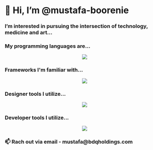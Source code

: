 <h1>👋 Hi, I’m @mustafa-boorenie </h1>

<h3>I’m interested in pursuing the intersection of technology, medicine and art...</h3>
  
<h3>My programming languages are...</h3>

<p align="center">
  <a href="https://skillicons.dev">
    <img src="https://skillicons.dev/icons?i=swift,py,js,html,css,rust"/>
  </a>
</p>

<h3>Frameworks I'm familiar with...</h3>

<p align="center">
  <a href="https://skillicons.dev">
    <img src="https://skillicons.dev/icons?i=react,nextjs,solidity,firebase,docker,aws,nodejs"/>
  </a>
</p>

<h3>Designer tools I utilize...</h3>

<p align="center">
  <a href="https://skillicons.dev">
    <img src="https://skillicons.dev/icons?i=blender,ps,ai,threejs,figma"/>
  </a>
</p>

<h3>Developer tools I utilize...</h3>
<p align="center">
  <a href="https://skillicons.dev">
    <img src="https://skillicons.dev/icons?i=androidstudio,git,netlify,npm,yarn"/>
  </a>
</p>

<h3> 📫 Rach out via  email - mustafa@bdqholdings.com </h3>

<!---
mustafa-boorenie/mustafa-boorenie is a ✨ special ✨ repository because its `README.md` (this file) appears on your GitHub profile.
You can click the Preview link to take a look at your changes.
--->
